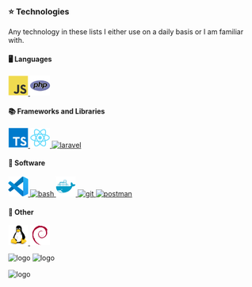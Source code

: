 <!--
**rafaaelrosa/rafaaelrosa** is a ✨ _special_ ✨ repository because its `README.md` (this file) appears on your GitHub profile.

Here are some ideas to get you started:

- 🔭 I’m currently working on ...
- 🌱 I’m currently learning ...
- 👯 I’m looking to collaborate on ...
- 🤔 I’m looking for help with ...
- 💬 Ask me about ...
- 📫 How to reach me: ...
- 😄 Pronouns: ...
- ⚡ Fun fact: ...
-->

### ⭐ Technologies
Any technology in these lists I either use on a daily basis or I am familiar with.
<p align="left">
  <h4>🖥 Languages</h4>
  <p align="left">
    <span></span>
    <a href="https://developer.mozilla.org/en-US/docs/Web/JavaScript" target="_blank">
        <img 
            src="https://raw.githubusercontent.com/devicons/devicon/master/icons/javascript/javascript-original.svg" 
            alt="javascript" 
            width="40"
            height="40"
        />
    </a>
    <span></span>
    <a href="https://www.php.net" target="_blank">
        <img 
            src="https://raw.githubusercontent.com/devicons/devicon/master/icons/php/php-original.svg" 
            alt="php" 
            width="40" 
            height="40"
        />
    </a>
  </p>
  <h4>📚 Frameworks and Libraries</h4>
  <p align="left">
    <a href="https://www.typescriptlang.org/" target="_blank">
		<img 
            src="https://raw.githubusercontent.com/devicons/devicon/master/icons/typescript/typescript-plain.svg" 
            alt="react" 
            width="40" 
            height="40"
        />
	</a>
    <span></span>
  	<a href="https://reactjs.org/" target="_blank">
		<img 
            src="https://raw.githubusercontent.com/devicons/devicon/master/icons/react/react-original.svg" 
            alt="react" 
            width="40" 
            height="40"
        />
	</a>
    <span></span>
      	<a href="https://laravel.com/" target="_blank">
		<img 
            src="https://raw.githubusercontent.com/devicons/devicon/blob/master/icons/laravel/laravel-plain-wordmark.svg" 
            alt="laravel" 
            width="40" 
            height="40"
        />
	</a>
    <span></span>
  </p>
  <h4>💾 Software</h4>
  <p align="left">
  	<a href="https://code.visualstudio.com/" target="_blank">
		<img 
            src="https://raw.githubusercontent.com/devicons/devicon/master/icons/vscode/vscode-original.svg" 
            alt="vscode" 
            width="40" 
            height="40"
        />
	</a>
	<a href="https://www.gnu.org/software/bash/" target="_blank">
		<img 
            src="https://www.vectorlogo.zone/logos/gnu_bash/gnu_bash-icon.svg" 
            alt="bash" 
            width="40" 
            height="40"
        />
	</a>
	<a href="https://www.docker.com/" target="_blank">
		<img 
            src="https://raw.githubusercontent.com/devicons/devicon/master/icons/docker/docker-plain.svg" 
            alt="docker" 
            width="40" 
            height="40"
        />
	</a>
	<a href="https://git-scm.com/" target="_blank">
		<img 
            src="https://www.vectorlogo.zone/logos/git-scm/git-scm-icon.svg" 
            alt="git" 
            width="40" 
            height="40"
        />
	</a>
	<a href="https://postman.com" target="_blank">
		<img 
            src="https://www.vectorlogo.zone/logos/getpostman/getpostman-icon.svg" 
            alt="postman" 
            width="40" 
            height="40"
        />
	</a>
</p>
  <h4>💠 Other</h4>
   <p align="left">
    <a href="https://www.linux.org/" target="_blank">
        <img 
            src="https://raw.githubusercontent.com/devicons/devicon/master/icons/linux/linux-original.svg" 
            alt="linux" 
            width="40" 
            height="40"
        />
    </a>
        <a href="https://www.debian.org//" target="_blank">
        <img 
            src="https://raw.githubusercontent.com/devicons/devicon/master/icons/debian/debian-original.svg" 
            alt="debian" 
            width="40" 
            height="40"
        />
    </a>
  </p>
  
<p>
	<img 
        src="https://github-readme-stats.vercel.app/api/top-langs/?username=rafaaelrosa&theme=dark"
        alt="logo"
        height="220"
    />
	<img
        src="https://github-readme-stats.vercel.app/api?username=rafaaelrosa&show_icons=true&theme=dark&count_private=true"
        alt="logo" 
        height="220"
    />
</p>
<p>
    <img 
        src="https://github-profile-trophy.vercel.app/?username=rafaaelrosa&theme=flat&column=7&margin-w=10" 
        alt="logo" 
        height="160" 
        align="center"
    />
</p>